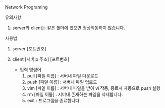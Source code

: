 Network Programing


유의사항
1. server와 client는 같은 폴더에 있으면 정상작동하지 않습니다.

사용법
1. server [포트번호]

2. client [서버ip 주소] [포트번호]
    - 입력 명령어
        1. pull [파일 이름] : 서버내 파일 다운로드
        2. push [파일 이름] : 서버내 파일 업로드
        3. vim [파일 이름] : 서버내 파일을 받아 vi 작동, 종료시 자동으로 push 실행
        4. rm [파일 이름] : 서버내 존재하는 파일을 삭제합니다.
        5. exit : 프로그램을 종료합니다
